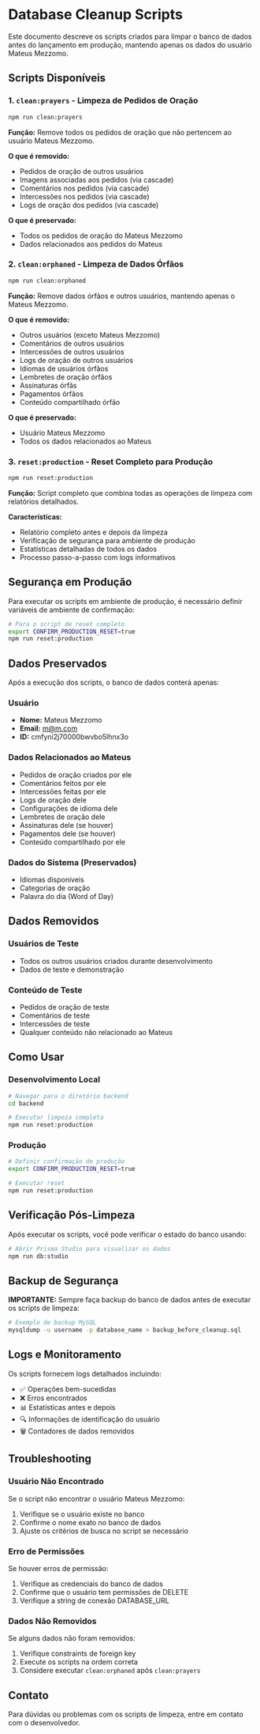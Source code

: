 # Database Cleanup Scripts

Este documento descreve os scripts criados para limpar o banco de dados antes do lançamento em produção, mantendo apenas os dados do usuário Mateus Mezzomo.

## Scripts Disponíveis

### 1. `clean:prayers` - Limpeza de Pedidos de Oração

```bash
npm run clean:prayers
```

**Função:** Remove todos os pedidos de oração que não pertencem ao usuário Mateus Mezzomo.

**O que é removido:**
- Pedidos de oração de outros usuários
- Imagens associadas aos pedidos (via cascade)
- Comentários nos pedidos (via cascade)
- Intercessões nos pedidos (via cascade)
- Logs de oração dos pedidos (via cascade)

**O que é preservado:**
- Todos os pedidos de oração do Mateus Mezzomo
- Dados relacionados aos pedidos do Mateus

### 2. `clean:orphaned` - Limpeza de Dados Órfãos

```bash
npm run clean:orphaned
```

**Função:** Remove dados órfãos e outros usuários, mantendo apenas o Mateus Mezzomo.

**O que é removido:**
- Outros usuários (exceto Mateus Mezzomo)
- Comentários de outros usuários
- Intercessões de outros usuários
- Logs de oração de outros usuários
- Idiomas de usuários órfãos
- Lembretes de oração órfãos
- Assinaturas órfãs
- Pagamentos órfãos
- Conteúdo compartilhado órfão

**O que é preservado:**
- Usuário Mateus Mezzomo
- Todos os dados relacionados ao Mateus

### 3. `reset:production` - Reset Completo para Produção

```bash
npm run reset:production
```

**Função:** Script completo que combina todas as operações de limpeza com relatórios detalhados.

**Características:**
- Relatório completo antes e depois da limpeza
- Verificação de segurança para ambiente de produção
- Estatísticas detalhadas de todos os dados
- Processo passo-a-passo com logs informativos

## Segurança em Produção

Para executar os scripts em ambiente de produção, é necessário definir variáveis de ambiente de confirmação:

```bash
# Para o script de reset completo
export CONFIRM_PRODUCTION_RESET=true
npm run reset:production
```

## Dados Preservados

Após a execução dos scripts, o banco de dados conterá apenas:

### Usuário
- **Nome:** Mateus Mezzomo
- **Email:** m@m.com
- **ID:** cmfyni2j70000bwvbo5lhnx3o

### Dados Relacionados ao Mateus
- Pedidos de oração criados por ele
- Comentários feitos por ele
- Intercessões feitas por ele
- Logs de oração dele
- Configurações de idioma dele
- Lembretes de oração dele
- Assinaturas dele (se houver)
- Pagamentos dele (se houver)
- Conteúdo compartilhado por ele

### Dados do Sistema (Preservados)
- Idiomas disponíveis
- Categorias de oração
- Palavra do dia (Word of Day)

## Dados Removidos

### Usuários de Teste
- Todos os outros usuários criados durante desenvolvimento
- Dados de teste e demonstração

### Conteúdo de Teste
- Pedidos de oração de teste
- Comentários de teste
- Intercessões de teste
- Qualquer conteúdo não relacionado ao Mateus

## Como Usar

### Desenvolvimento Local
```bash
# Navegar para o diretório backend
cd backend

# Executar limpeza completa
npm run reset:production
```

### Produção
```bash
# Definir confirmação de produção
export CONFIRM_PRODUCTION_RESET=true

# Executar reset
npm run reset:production
```

## Verificação Pós-Limpeza

Após executar os scripts, você pode verificar o estado do banco usando:

```bash
# Abrir Prisma Studio para visualizar os dados
npm run db:studio
```

## Backup de Segurança

**IMPORTANTE:** Sempre faça backup do banco de dados antes de executar os scripts de limpeza:

```bash
# Exemplo de backup MySQL
mysqldump -u username -p database_name > backup_before_cleanup.sql
```

## Logs e Monitoramento

Os scripts fornecem logs detalhados incluindo:
- ✅ Operações bem-sucedidas
- ❌ Erros encontrados
- 📊 Estatísticas antes e depois
- 🔍 Informações de identificação do usuário
- 🗑️ Contadores de dados removidos

## Troubleshooting

### Usuário Não Encontrado
Se o script não encontrar o usuário Mateus Mezzomo:
1. Verifique se o usuário existe no banco
2. Confirme o nome exato no banco de dados
3. Ajuste os critérios de busca no script se necessário

### Erro de Permissões
Se houver erros de permissão:
1. Verifique as credenciais do banco de dados
2. Confirme que o usuário tem permissões de DELETE
3. Verifique a string de conexão DATABASE_URL

### Dados Não Removidos
Se alguns dados não foram removidos:
1. Verifique constraints de foreign key
2. Execute os scripts na ordem correta
3. Considere executar `clean:orphaned` após `clean:prayers`

## Contato

Para dúvidas ou problemas com os scripts de limpeza, entre em contato com o desenvolvedor.
